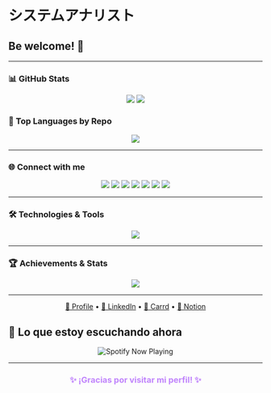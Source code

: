 # システムアナリスト  

## Be welcome! 🚀

---

### 📊 GitHub Stats
<div align="center">
  <img src="https://github-readme-stats.vercel.app/api?username=TU_USUARIO&show_icons=true&theme=dark&hide_border=true" />
  <img src="https://github-readme-streak-stats.herokuapp.com/?user=TU_USUARIO&theme=dark&hide_border=true" />
</div>

### 🎨 Top Languages by Repo
<div align="center">
  <img src="https://github-readme-stats.vercel.app/api/top-langs/?username=TU_USUARIO&layout=compact&theme=dark&hide_border=true" />
</div>

---

### 🌐 Connect with me
<div align="center">
  <a href="#"><img src="https://img.shields.io/badge/Gmail-D14836?style=for-the-badge&logo=gmail&logoColor=white"></a>
  <a href="#"><img src="https://img.shields.io/badge/Instagram-E4405F?style=for-the-badge&logo=instagram&logoColor=white"></a>
  <a href="#"><img src="https://img.shields.io/badge/Reddit-FF4500?style=for-the-badge&logo=reddit&logoColor=white"></a>
  <a href="#"><img src="https://img.shields.io/badge/Twitch-9146FF?style=for-the-badge&logo=twitch&logoColor=white"></a>
  <a href="#"><img src="https://img.shields.io/badge/Discord-7289DA?style=for-the-badge&logo=discord&logoColor=white"></a>
  <a href="#"><img src="https://img.shields.io/badge/WhatsApp-25D366?style=for-the-badge&logo=whatsapp&logoColor=white"></a>
  <a href="#"><img src="https://img.shields.io/badge/LinkedIn-0A66C2?style=for-the-badge&logo=linkedin&logoColor=white"></a>
</div>

---

### 🛠 Technologies & Tools
<div align="center">
  <img src="https://skillicons.dev/icons?i=js,html,css,bootstrap,react,arduino,github,ps" />
</div>

---

### 🏆 Achievements & Stats
<div align="center">
  <img src="https://komarev.com/ghpvc/?username=TU_USUARIO&label=VISITS:&color=blue&style=flat-square" />
</div>

---

<p align="center">
  <a href="#">🔹 Profile</a> • <a href="#">🔹 LinkedIn</a> • <a href="#">🔹 Carrd</a> • <a href="#">🔹 Notion</a>
</p>


## 🎵 Lo que estoy escuchando ahora

<div align="center">
  <img src="https://spotify-recently-played-readme.vercel.app/api?user=lvx2g5wml7ma6or6x3cazsdmp&unique=true" alt="Spotify Now Playing" />
</div>

---

<h3 align="center" style="color:#c084fc;">✨ ¡Gracias por visitar mi perfil! ✨</h3>

